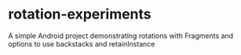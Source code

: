 # rotation-experiments
A simple Android project demonstrating rotations with Fragments and options to use backstacks and retainInstance
